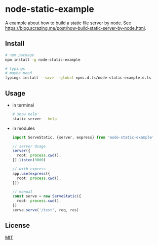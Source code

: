 # node-static-example

A example about how to build a static file server by node. See <https://blog.acrazing.me/post/how-build-static-server-by-node.html>.

## Install

```bash
# npm package
npm install -g node-static-example

# typings
# maybe need
typings install --save --global npm:.d.ts/node-static-example.d.ts
```

## Usage

- in terminal

  ```bash
  # show help
  static-server --help
  ```

- in modules

  ```ts
  import ServeStatic, {server, express} from 'node-static-example'

  // server Usage
  server({
    root: process.cwd(),
  }).listen(3000)

  // with express
  app.use(express({
    root: process.cwd(),
  }))

  // manual
  const serve = new ServeStatic({
    root: process.cwd(),
  })
  serve.serve('/test', req, res)
  ```

## License

[MIT](./LICENSE)